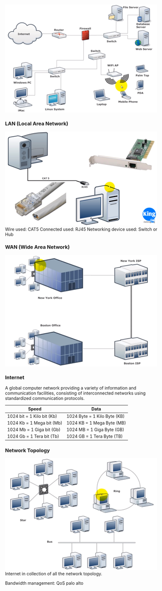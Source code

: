 ![](/assets/networking/network.png)

### LAN (Local Area Network)
![](/assets/networking/lan.png)
Wire used: CAT5
Connected used: RJ45
Networking device used: Switch or Hub

### WAN (Wide Area Network)
![](/assets/networking/wan.png)

### Internet
A global computer network providing a variety of information and communication facilities, consisting of interconnected networks using standardized communication protocols.

| Speed | Data|
|--------|-----|
|1024 bit = 1 Kilo bit (Kb)| 1024 Byte = 1 Kilo Byte (KB)|
|1024 Kb = 1 Mega bit (Mb)| 1024 KB = 1 Mega Byte (MB)
|1024 Mb = 1 Giga bit (Gb) | 1024 MB = 1 Giga Byte (GB) |
|1024 Gb = 1 Tera bit (Tb) | 1024 GB = 1 Tera Byte (TB) |

### Network Topology
![](/assets/networking/network-topology.png)
Internet in collection of all the network topology.

Bandwidth management: QoS palo alto
